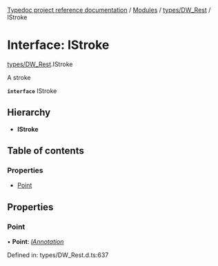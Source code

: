 [Typedoc project reference documentation](../README.md) / [Modules](../modules.md) / [types/DW_Rest](../modules/types_dw_rest.md) / IStroke

# Interface: IStroke

[types/DW_Rest](../modules/types_dw_rest.md).IStroke

A stroke

**`interface`** IStroke

## Hierarchy

* **IStroke**

## Table of contents

### Properties

- [Point](types_dw_rest.istroke.md#point)

## Properties

### Point

• **Point**: [*IAnnotation*](types_dw_rest.iannotation.md)

Defined in: types/DW_Rest.d.ts:637
